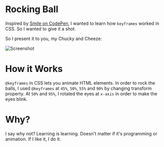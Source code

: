 # Rocking Ball
Inspired by [Smile on CodePen](http://codepen.io/rockteam/details/dGvdyx#stats), I wanted to learn how `keyframes` worked in CSS. So I wanted to give it a shot. 

So I present it to you, my Chucky and Cheeze:

![Screenshot](http://goo.gl/UaGU6Z)

# How it Works
`@keyframes` in CSS lets you animate HTML elements. In order to rock the balls, I used `@keyframes` at `45%`, `50%`, `55%` and `90%` by changing transform property. At `50%` and `95%`, I rotated the eyes at `x-axis` in order to make the eyes blink.

# Why?
I say why not? Learning is learning. Doesn't matter if it's programming or animation. If I like it, I do it. 